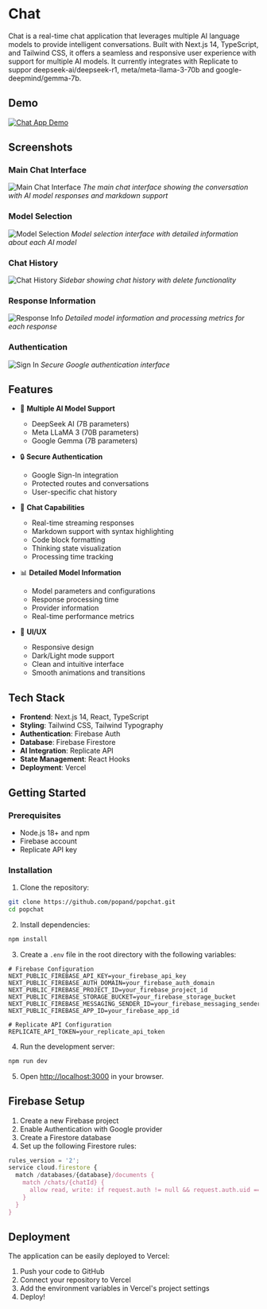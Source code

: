 # Chat

Chat is a real-time chat application that leverages multiple AI language models to provide intelligent conversations. Built with Next.js 14, TypeScript, and Tailwind CSS, it offers a seamless and responsive user experience with support for multiple AI models.  It currently integrates with Replicate to suppor deepseek-ai/deepseek-r1, meta/meta-llama-3-70b and google-deepmind/gemma-7b.

## Demo

[![Chat App Demo](public/screenshots/main-chat.png)](https://youtu.be/mi8o1mwI1_E)


## Screenshots

### Main Chat Interface
![Main Chat Interface](public/screenshots/main-chat.png)
*The main chat interface showing the conversation with AI model responses and markdown support*

### Model Selection
![Model Selection](public/screenshots/model-selection.png)
*Model selection interface with detailed information about each AI model*

### Chat History
![Chat History](public/screenshots/chat-history.png)
*Sidebar showing chat history with delete functionality*

### Response Information
![Response Info](public/screenshots/response-info.png)
*Detailed model information and processing metrics for each response*

### Authentication
![Sign In](public/screenshots/sign-in.png)
*Secure Google authentication interface*


## Features

- 🤖 **Multiple AI Model Support**
  - DeepSeek AI (7B parameters)
  - Meta LLaMA 3 (70B parameters)
  - Google Gemma (7B parameters)

- 🔒 **Secure Authentication**
  - Google Sign-In integration
  - Protected routes and conversations
  - User-specific chat history

- 💬 **Chat Capabilities**
  - Real-time streaming responses
  - Markdown support with syntax highlighting
  - Code block formatting
  - Thinking state visualization
  - Processing time tracking

- 📊 **Detailed Model Information**
  - Model parameters and configurations
  - Response processing time
  - Provider information
  - Real-time performance metrics

- 🎨 **UI/UX**
  - Responsive design
  - Dark/Light mode support
  - Clean and intuitive interface
  - Smooth animations and transitions

## Tech Stack

- **Frontend**: Next.js 14, React, TypeScript
- **Styling**: Tailwind CSS, Tailwind Typography
- **Authentication**: Firebase Auth
- **Database**: Firebase Firestore
- **AI Integration**: Replicate API
- **State Management**: React Hooks
- **Deployment**: Vercel

## Getting Started

### Prerequisites

- Node.js 18+ and npm
- Firebase account
- Replicate API key

### Installation

1. Clone the repository:
```bash
git clone https://github.com/popand/popchat.git
cd popchat
```

2. Install dependencies:
```bash
npm install
```

3. Create a `.env` file in the root directory with the following variables:
```env
# Firebase Configuration
NEXT_PUBLIC_FIREBASE_API_KEY=your_firebase_api_key
NEXT_PUBLIC_FIREBASE_AUTH_DOMAIN=your_firebase_auth_domain
NEXT_PUBLIC_FIREBASE_PROJECT_ID=your_firebase_project_id
NEXT_PUBLIC_FIREBASE_STORAGE_BUCKET=your_firebase_storage_bucket
NEXT_PUBLIC_FIREBASE_MESSAGING_SENDER_ID=your_firebase_messaging_sender_id
NEXT_PUBLIC_FIREBASE_APP_ID=your_firebase_app_id

# Replicate API Configuration
REPLICATE_API_TOKEN=your_replicate_api_token
```

4. Run the development server:
```bash
npm run dev
```

5. Open [http://localhost:3000](http://localhost:3000) in your browser.

## Firebase Setup

1. Create a new Firebase project
2. Enable Authentication with Google provider
3. Create a Firestore database
4. Set up the following Firestore rules:
```javascript
rules_version = '2';
service cloud.firestore {
  match /databases/{database}/documents {
    match /chats/{chatId} {
      allow read, write: if request.auth != null && request.auth.uid == resource.data.userId;
    }
  }
}
```

## Deployment

The application can be easily deployed to Vercel:

1. Push your code to GitHub
2. Connect your repository to Vercel
3. Add the environment variables in Vercel's project settings
4. Deploy!


